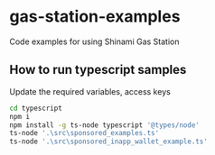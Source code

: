 # gas-station-examples

Code examples for using Shinami Gas Station

## How to run typescript samples

Update the required variables, access keys

```bash
cd typescript
npm i
npm install -g ts-node typescript '@types/node'
ts-node '.\src\sponsored_examples.ts'
ts-node '.\src\sponsored_inapp_wallet_example.ts'
```
